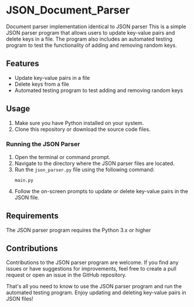 # JSON_Document_Parser
Document parser implementation identical to JSON parser
This is a simple JSON parser program that allows users to update key-value pairs and delete keys in a file. 
The program also includes an automated testing program to test the functionality of adding and removing random keys.

## Features
- Update key-value pairs in a file
- Delete keys from a file
- Automated testing program to test adding and removing random keys

## Usage
1. Make sure you have Python installed on your system.
2. Clone this repository or download the source code files.

### Running the JSON Parser
1. Open the terminal or command prompt.
2. Navigate to the directory where the JSON parser files are located.
3. Run the `json_parser.py` file using the following command:
   ```
   main.py
   ```
4. Follow the on-screen prompts to update or delete key-value pairs in the JSON file.

## Requirements
The JSON parser program requires the Python 3.x or higher

## Contributions
Contributions to the JSON parser program are welcome. If you find any issues or have suggestions for improvements, feel free to create a pull request or open an issue in the GitHub repository.

That's all you need to know to use the JSON parser program and run the automated testing program. Enjoy updating and deleting key-value pairs in JSON files!
